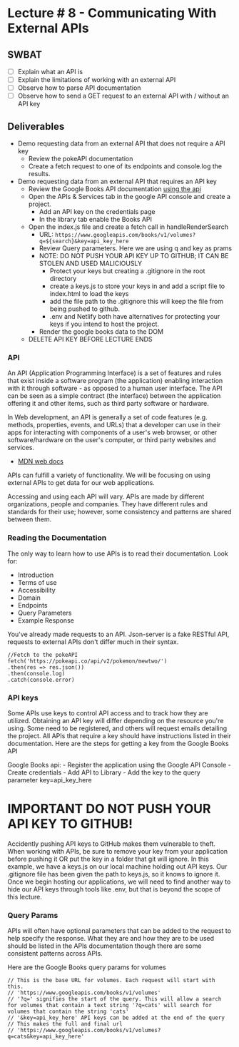 # Lecture # 8 - Communicating With External APIs
## SWBAT
- [ ] Explain what an API is
- [ ] Explain the limitations of working with an external API
- [ ] Observe how to parse API documentation
- [ ] Observe how to send a GET request to an external API with / without an API key

## Deliverables 
- Demo requesting data from an external API that does not require a API key
    - Review the pokeAPI documentation 
    - Create a fetch request to one of its endpoints and console.log the results. 
- Demo requesting data from an external API that requires an API key
    - Review the Google Books API documentation [using the api](https://developers.google.com/books/docs/v1/using)
    - Open the APIs & Services tab in the google API console and create a project.  
        - Add an API key on the credentials page
        - In the library tab enable the Books API 
    - Open the index.js file and create a fetch call in handleRenderSearch
        - URL: `https://www.googleapis.com/books/v1/volumes?q=${search}&key=api_key_here`
        - Review Query parameters. Here we are using q and key as prams
        - NOTE: DO NOT PUSH YOUR API KEY UP TO GITHUB; IT CAN BE STOLEN AND USED MALICIOUSLY 
            - Protect your keys but creating a .gitignore in the root directory 
            - create a keys.js to store your keys in and add a script file to index.html to load the keys 
            - add the file path to the .gitignore this will keep the file from being pushed to github. 
            - .env and Netlify both have alternatives for protecting your keys if you intend to host the project. 
        - Render the google books data to the DOM
    - DELETE API KEY BEFORE LECTURE ENDS 

### API
An API (Application Programming Interface) is a set of features and rules that exist inside a software program (the application) enabling interaction with it through software - as opposed to a human user interface. The API can be seen as a simple contract (the interface) between the application offering it and other items, such as third party software or hardware. 

In Web development, an API is generally a set of code features (e.g. methods, properties, events, and URLs) that a developer can use in their apps for interacting with components of a user's web browser, or other software/hardware on the user's computer, or third party websites and services.
- [MDN web docs](https://developer.mozilla.org/en-US/docs/Glossary/API)
        
APIs can fulfill a variety of functionality. We will be focusing on using external APIs to get data for our web applications. 

Accessing and using each API will vary. APIs are made by different organizations, people and companies. They have different rules and standards for their use; however, some consistency and patterns are shared between them. 

### Reading the Documentation
The only way to learn how to use APIs is to read their documentation. 
Look for:
- Introduction 
- Terms of use 
- Accessibility
- Domain 
- Endpoints
- Query Parameters 
- Example Response

You've already made requests to an API. Json-server is a fake RESTful API,  requests to external APIs don't differ much in their syntax. 

```
//Fetch to the pokeAPI
fetch('https://pokeapi.co/api/v2/pokemon/mewtwo/')
.then(res => res.json())
.then(console.log)
.catch(console.error)

```


### API keys

Some APIs use keys to control API access and to track how they are utilized.
Obtaining an API key will differ depending on the resource you're using. Some need to be registered, and others will request emails detailing the project. All APIs that require a key should have instructions listed in their documentation.
Here are the steps for getting a key from the Google Books API 

Google Books api:
    - Register the application using the Google API Console
    - Create credentials 
    - Add API to Library 
    - Add the key to the query parameter key=api_key_here

# IMPORTANT DO NOT PUSH YOUR API KEY TO GITHUB!
Accidently pushing API keys to GitHub makes them vulnerable to theft. When working with APIs, be sure to remove your key from your application before pushing it OR put the key in a folder that git will ignore. In this example, we have a keys.js on our local machine holding out API keys. Our .gitignore file has been given the path to keys.js, so it knows to ignore it. Once we begin hosting our applications, we will need to find another way to hide our API keys through tools like .env, but that is beyond the scope of this lecture. 


### Query Params
APIs will often have optional parameters that can be added to the request to help specify the response. 
What they are and how they are to be used should be listed in the APIs documentation though there are some consistent patterns across APIs.

Here are the Google Books query params for volumes

```
// This is the base URL for volumes. Each request will start with this.
// 'https://www.googleapis.com/books/v1/volumes'
// '?q=' signifies the start of the query. This will allow a search for volumes that contain a text string '?q=cats' will search for volumes that contain the string 'cats'
// '&key=api_key_here' API keys can be added at the end of the query
// This makes the full and final url
// 'https://www.googleapis.com/books/v1/volumes?q=cats&key=api_key_here'
```

